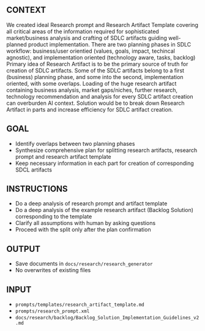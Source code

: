 ## CONTEXT
We created ideal Research prompt and Research Artifact Template covering all critical areas of the information required for sophisticated market/business analysis and crafting of SDLC artifacts guiding well-planned product implementation.
There are two planning phases in SDLC workflow: business/user orientied (values, goals, impact, techincal agnostic), and implementation oriented (technology aware, tasks, backlog)
Primary idea of Research Artifact is to be the primary source of truth for creation of SDLC artifacts. Some of the SDLC artifacts belong to a first (business) planning phase, and some into the second, implementation oriented, with some overlaps. Loading of the huge research artifact containing business analysis, market gaps/niches, further research, technology recommendation and analysis for every SDLC artifact creation can overburden AI context. Solution would be to break down Research Artifact in parts and increase efficiency for SDLC artifact creation.

## GOAL
- Identify overlaps between two planning phases
- Synthesize comprehensive plan for splitting research artifacts, research prompt and research artifact template
- Keep necessary information in each part for creation of corresponding SDCL artifacts

## INSTRUCTIONS
- Do a deep analysis of research prompt and artifact template
- Do a deep analysis of the example research artifact (Backlog Solution) corresponding to the template
- Clarify all assumptions with human by asking questions
- Proceed with the split only after the plan confirmation

## OUTPUT
- Save documents in `docs/research/research_generator`
- No overwrites of existing files

## INPUT
- `prompts/templates/research_artifact_template.md`
- `prompts/research_prompt.xml`
- `docs/research/backlog/Backlog_Solution_Implementation_Guidelines_v2.md`

